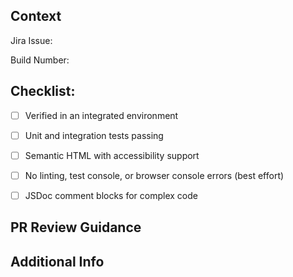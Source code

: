 ## Context

Jira Issue: 

Build Number: 

## Checklist:

- [ ] Verified in an integrated environment
- [ ] Unit and integration tests passing
- [ ] Semantic HTML with accessibility support
- [ ] No linting, test console, or browser console errors (best effort)
- [ ] JSDoc comment blocks for complex code


## PR Review Guidance

## Additional Info
